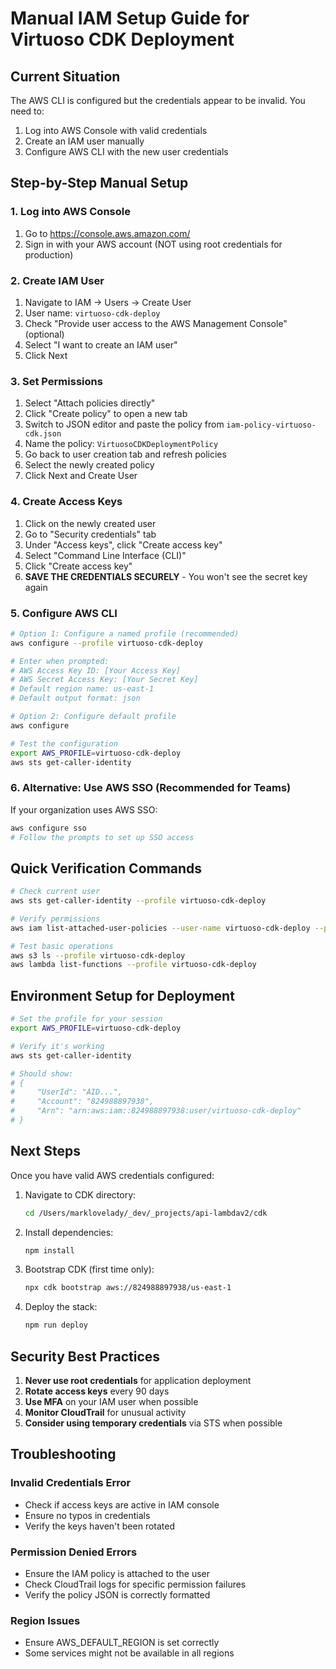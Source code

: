 # Manual IAM Setup Guide for Virtuoso CDK Deployment

## Current Situation
The AWS CLI is configured but the credentials appear to be invalid. You need to:
1. Log into AWS Console with valid credentials
2. Create an IAM user manually
3. Configure AWS CLI with the new user credentials

## Step-by-Step Manual Setup

### 1. Log into AWS Console
1. Go to https://console.aws.amazon.com/
2. Sign in with your AWS account (NOT using root credentials for production)

### 2. Create IAM User
1. Navigate to IAM → Users → Create User
2. User name: `virtuoso-cdk-deploy`
3. Check "Provide user access to the AWS Management Console" (optional)
4. Select "I want to create an IAM user"
5. Click Next

### 3. Set Permissions
1. Select "Attach policies directly"
2. Click "Create policy" to open a new tab
3. Switch to JSON editor and paste the policy from `iam-policy-virtuoso-cdk.json`
4. Name the policy: `VirtuosoCDKDeploymentPolicy`
5. Go back to user creation tab and refresh policies
6. Select the newly created policy
7. Click Next and Create User

### 4. Create Access Keys
1. Click on the newly created user
2. Go to "Security credentials" tab
3. Under "Access keys", click "Create access key"
4. Select "Command Line Interface (CLI)"
5. Click "Create access key"
6. **SAVE THE CREDENTIALS SECURELY** - You won't see the secret key again

### 5. Configure AWS CLI
```bash
# Option 1: Configure a named profile (recommended)
aws configure --profile virtuoso-cdk-deploy

# Enter when prompted:
# AWS Access Key ID: [Your Access Key]
# AWS Secret Access Key: [Your Secret Key]
# Default region name: us-east-1
# Default output format: json

# Option 2: Configure default profile
aws configure

# Test the configuration
export AWS_PROFILE=virtuoso-cdk-deploy
aws sts get-caller-identity
```

### 6. Alternative: Use AWS SSO (Recommended for Teams)
If your organization uses AWS SSO:
```bash
aws configure sso
# Follow the prompts to set up SSO access
```

## Quick Verification Commands

```bash
# Check current user
aws sts get-caller-identity --profile virtuoso-cdk-deploy

# Verify permissions
aws iam list-attached-user-policies --user-name virtuoso-cdk-deploy --profile virtuoso-cdk-deploy

# Test basic operations
aws s3 ls --profile virtuoso-cdk-deploy
aws lambda list-functions --profile virtuoso-cdk-deploy
```

## Environment Setup for Deployment

```bash
# Set the profile for your session
export AWS_PROFILE=virtuoso-cdk-deploy

# Verify it's working
aws sts get-caller-identity

# Should show:
# {
#     "UserId": "AID...",
#     "Account": "824988897938",
#     "Arn": "arn:aws:iam::824988897938:user/virtuoso-cdk-deploy"
# }
```

## Next Steps

Once you have valid AWS credentials configured:

1. Navigate to CDK directory:
   ```bash
   cd /Users/marklovelady/_dev/_projects/api-lambdav2/cdk
   ```

2. Install dependencies:
   ```bash
   npm install
   ```

3. Bootstrap CDK (first time only):
   ```bash
   npx cdk bootstrap aws://824988897938/us-east-1
   ```

4. Deploy the stack:
   ```bash
   npm run deploy
   ```

## Security Best Practices

1. **Never use root credentials** for application deployment
2. **Rotate access keys** every 90 days
3. **Use MFA** on your IAM user when possible
4. **Monitor CloudTrail** for unusual activity
5. **Consider using temporary credentials** via STS when possible

## Troubleshooting

### Invalid Credentials Error
- Check if access keys are active in IAM console
- Ensure no typos in credentials
- Verify the keys haven't been rotated

### Permission Denied Errors
- Ensure the IAM policy is attached to the user
- Check CloudTrail logs for specific permission failures
- Verify the policy JSON is correctly formatted

### Region Issues
- Ensure AWS_DEFAULT_REGION is set correctly
- Some services might not be available in all regions